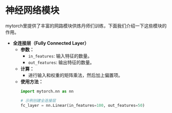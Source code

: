 # 神经网络模块

mytorch里提供了丰富的网路模块供炼丹师们训练，下面我们介绍一下这些模块的作用。

- **全连接层（Fully Connected Layer）**
    - **参数：**
        - `in_features`: 输入特征的数量。
        - `out_features`: 输出特征的数量。
    - **计算：**
        - 进行输入和权重的矩阵乘法，然后加上偏置项。
    - **使用方法：**
        ```python
        import mytorch.nn as nn
        
        # 示例创建全连接层
        fc_layer = nn.Linear(in_features=100, out_features=50)
        ```